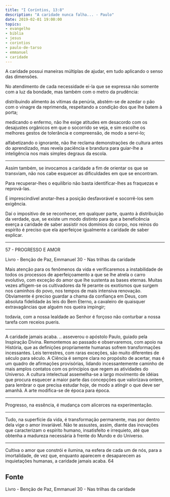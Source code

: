 ```yaml
---
title: "I Coríntios, 13:8"
description: "A caridade nunca falha... - Paulo"
date: 2019-02-01 19:00:00
topics: 
- evangelho
- biblia
- jesus
- corintios
- paulo-de-tarso
- emmanuel
- caridade
---
```



A caridade possui maneiras múltiplas de ajudar, em tudo aplicando o senso
das dimensões.

No atendimento de cada necessidade ei-la que se expressa
não somente com a luz da bondade, mas também com o metro da prudência:

distribuindo alimento às vítimas da penúria, abstém-se de azedar o pão com o
vinagre da reprimenda, respeitando a condição dos que lhe batem à porta;  

medicando o enfermo, não lhe exige atitudes em desacordo com os desajustes
orgânicos em que o socorrido se veja, e sim escolhe os melhores gestos de
tolerância e compreensão, de modo a servi-lo;  

alfabetizando o ignorante, não lhe reclama demonstrações de cultura
antes do aprendizado, mas revela paciência e brandura para guiar-lhe
a inteligência nos mais simples degraus da escola. 

***

Assim também, se invocamos a caridade a fim de orientar os que se transviam, não
nos cabe esquecer as dificuldades em que se encontram.

Para recuperar-lhes o equilíbrio não basta identificar-lhes as fraquezas e
reprová-las. 

É imprescindível anotar-lhes a posição desfavorável e socorrê-los sem exigência.  

Daí o impositivo de se reconhecer, em qualquer parte, quanto à distribuição da
verdade, que, se existe um modo distinto para que a beneficência exerça a
caridade de saber assistir nos domínios do corpo, nos reinos do espírito é
preciso que ela aperfeiçoe igualmente a caridade de saber explicar.


--------------------------------


57 - PROGRESSO E AMOR 

Livro - Benção de Paz, Emmanuel
30 - Nas trilhas da caridade 

Mais atenção para os fenômenos da vida e verificaremos a
instabilidade de todos os processos de aperfeiçoamento a que se lhe
atrela o carro evolutivo, com exceção do amor que lhe sustenta
as bases eternas.  Muitas vezes afligem-se os cultivadores da fé
perante os exotismos que surgem nos caminhos do povo, nos tempos de
mais intensiva renovação.  Obviamente é preciso guardar a chama da
confiança em Deus, com absoluta fidelidade às leis do Bem Eterno, a
cavaleiro de quaisquer extravagâncias que alguém nos queira impingir;  

todavia, com a nossa lealdade ao Senhor é forçoso não conturbar a nossa
tarefa com receios pueris. 

***

A caridade jamais acaba. .. asseverou o
apóstolo Paulo, guiado pela Inspiração Divina.  Remontemos ao passado
e observaremos, com apoio na História, que as definições propriamente
humanas sofrem transformações incessantes.  Leis terrestres, com
raras exceções, são muito diferentes de século para século.
A Ciência é sempre clara no propósito de acertar, mas é um quadro
de afirmações provisórias, lidando incessantemente caminho de mais
amplos contatos com os princípios que regem as atividades do Universo.
A cultura intelectual assemelha-se a largo movimento de idéias que
procura esquecer a maior parte das concepções que valorizava ontem,
para lembrar o que precisa estudar hoje, de modo a atingir o que deve
ser amanhã.  A arte modifica-se de época para época. 

***

Progresso,
na essência, é mudança com alicerces na experimentação. 

***

Tudo,
na superfície da vida, é transformação permanente, mas por dentro dela
vige o amor invariável.  Não te assustes, assim, diante das inovações
que caracterizam o espírito humano, insatisfeito e irrequieto, até que
obtenha a madureza necessária à frente do Mundo e do Universo. 

***


Cultiva o amor que constrói e ilumina, na esfera de cada um de nós,
para a imortalidade, de vez que, enquanto aparecem e desaparecem as
inquietações humanas, a caridade jamais acaba.  64




## Fonte
Livro - Benção de Paz, Emmanuel
30 - Nas trilhas da caridade 

